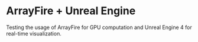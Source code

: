 # ArrayFire + Unreal Engine

Testing the usage of ArrayFire for GPU computation and Unreal Engine 4 for real-time visualization.

